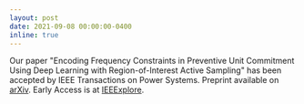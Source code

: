 ```yaml
---
layout: post
date: 2021-09-08 00:00:00-0400
inline: true
---
```

Our paper "Encoding Frequency Constraints in Preventive Unit Commitment Using Deep Learning with Region-of-Interest Active Sampling" has been accepted by IEEE Transactions on Power Systems.
Preprint available on [arXiv](https://arxiv.org/abs/2102.09583).
Early Access is at [IEEExplore](https://ieeexplore.ieee.org/document/9531424).
